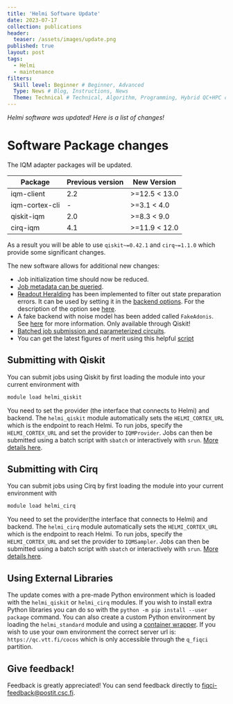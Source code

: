 ```yaml
---
title: 'Helmi Software Update'
date: 2023-07-17
collection: publications
header:
  teaser: /assets/images/update.png
published: true
layout: post
tags:
  - Helmi
  - maintenance
filters:
  Skill level: Beginner # Beginner, Advanced
  Type: News # Blog, Instructions, News
  Theme: Technical # Technical, Algorithm, Programming, Hybrid QC+HPC computing
---
```


*Helmi software was updated! Here is a list of changes!*

# Software Package changes

The IQM adapter packages will be updated. 

| Package        | Previous version | New Version   |
|----------------|------------------|---------------|
| iqm-client     | 2.2              | >=12.5 < 13.0 |
| iqm-cortex-cli | -                | >=3.1 < 4.0   |
| qiskit-iqm     | 2.0              | >=8.3 < 9.0   |
| cirq-iqm       | 4.1              | >=11.9 < 12.0 |

As a result you will be able to use `qiskit~=0.42.1` and `cirq~=1.1.0` which provide some significant changes. 

The new software allows for additional new changes:

- Job initialization time should now be reduced.
- [Job metadata can be queried](https://docs.csc.fi/computing/quantum-computing/helmi/running-on-helmi/#job-metadata).
- [Readout Heralding](https://arxiv.org/abs/1202.5541) has been implemented to filter out state preparation errors. It can be used by setting it in the [backend options](https://iqm-finland.github.io/qiskit-on-iqm/user_guide.html#running-a-quantum-circuit-on-an-iqm-quantum-computer). For the description of the option see [here](https://iqm-finland.github.io/iqm-client/api/iqm.iqm_client.iqm_client.HeraldingMode.html).
- A fake backend with noise model has been added called `FakeAdonis`. See [here](https://iqm-finland.github.io/qiskit-on-iqm/user_guide.html#noisy-simulation-of-quantum-circuit-execution) for more information. Only available through Qiskit!
- [Batched job submission and parameterized circuits](https://iqm-finland.github.io/qiskit-on-iqm/user_guide.html#more-advanced-examples).
- You can get the latest figures of merit using this helpful [script](https://github.com/FiQCI/helmi-examples/blob/main/scripts/get_calibration_data.py)

## Submitting with Qiskit
You can submit jobs using Qiskit by first loading the module into your current environment with 
```bash
module load helmi_qiskit
```
You need to set the provider (the interface that connects to Helmi) and backend. The `helmi_qiskit` module automatically sets the `HELMI_CORTEX_URL` which is the endpoint to reach Helmi. To run jobs, specify the `HELMI_CORTEX_URL` and set the provider to `IQMProvider`. Jobs can then be submitted using a batch script with `sbatch` or interactively with `srun`. [More details here](https://docs.csc.fi/computing/quantum-computing/helmi/running-on-helmi/). 

## Submitting with Cirq
You can submit jobs using Cirq by first loading the module into your current environment with 
```bash
module load helmi_cirq
```
You need to set the provider(the interface that connects to Helmi) and backend. The `helmi_cirq` module automatically sets the `HELMI_CORTEX_URL` which is the endpoint to reach Helmi. To run jobs, specify the `HELMI_CORTEX_URL` and set the provider to `IQMSampler`. Jobs can then be submitted using a batch script with `sbatch` or interactively with `srun`. [More details here](https://docs.csc.fi/computing/quantum-computing/helmi/running-on-helmi/). 

## Using External Libraries
The update comes with a pre-made Python environment which is loaded with the `helmi_qiskit` or `helmi_cirq` modules. If you wish to install extra Python libraries you can do so with the `python -m pip install --user package` command. You can also create a custom Python environment by loading the `helmi_standard` module and using a [container wrapper](https://docs.lumi-supercomputer.eu/software/installing/container-wrapper/). If you wish to use your own environment the correct server url is: `https://qc.vtt.fi/cocos` which is only accessible through the `q_fiqci` partition. 


## Give feedback!

Feedback is greatly appreciated! You can send feedback directly to [fiqci-feedback@postit.csc.fi](mailto:fiqci-feedback@postit.csc.fi).